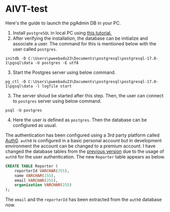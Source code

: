 # AIVT-test

Here's the guide to launch the pgAdmin DB in your PC. 

1. Install `postgreSQL` in local PC using [this tutorial.](https://www.geeksforgeeks.org/postgresql-installing-postgresql-without-admin-rights-on-windows/)
2. After verifying the installation, the database can be initialize and associate a user. The command for this is mentioned below with the user called `postgres`.

```
initdb -D C:\Users\pweebadu23\Documents\postgresql\postgresql-17.0-1\pgsql\data -U postgres -E utf8
```

3. Start the Postgres server using below command.

``` cli
pg_ctl -D C:\Users\pweebadu23\Documents\postgresql\postgresql-17.0-1\pgsql\data -l logfile start  
```

3. The server shoud be started after this step. Then, the user can connect to `postgres` server using below command. 

```
psql -U postgres
```

4. Here the user is defined as `postgres`. Then the database can be configiured as usual. 

The authentication has been configured using a 3rd party platform called [Auth0](https://auth0.com/docs). `auth0` is configured in a basic personal account but in development environment the account can be changed to a premium account.
I have changed the database tables from the [previous version](https://github.com/PiyumiUoR/AIVT?tab=readme-ov-file#deploying-the-database) due to the usage of `auth0` for the user authentication.  The new `Reporter` table appears as below. 

```sql
CREATE TABLE Reporter (
    reporterId VARCHAR(255),
    name VARCHAR(255),
    email VARCHAR(255),
    organization VARCHAR(255)
);
```

The `email` and the `reporterId` has been extracted from the `auth0` database now. 